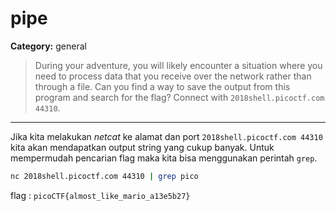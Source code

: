 # pipe
**Category:** general
> During your adventure, you will likely encounter a situation where you need to process data that you receive over the network rather than through a file. Can you find a way to save the output from this program and search for the flag? Connect with `2018shell.picoctf.com 44310`.

---

Jika kita melakukan _netcat_ ke alamat dan port `2018shell.picoctf.com 44310` kita akan mendapatkan output string yang cukup banyak. Untuk mempermudah pencarian flag maka kita bisa menggunakan perintah `grep`.

```bash
nc 2018shell.picoctf.com 44310 | grep pico
```

flag : `picoCTF{almost_like_mario_a13e5b27}`